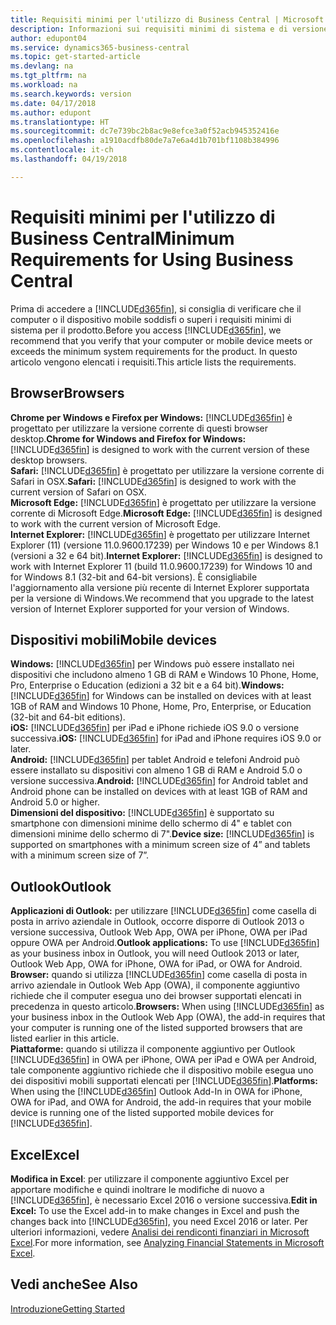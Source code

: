 ```yaml
---
title: Requisiti minimi per l'utilizzo di Business Central | Microsoft Docs
description: Informazioni sui requisiti minimi di sistema e di versione per l'utilizzo di Business Central.
author: edupont04
ms.service: dynamics365-business-central
ms.topic: get-started-article
ms.devlang: na
ms.tgt_pltfrm: na
ms.workload: na
ms.search.keywords: version
ms.date: 04/17/2018
ms.author: edupont
ms.translationtype: HT
ms.sourcegitcommit: dc7e739bc2b8ac9e8efce3a0f52acb945352416e
ms.openlocfilehash: a1910acdfb80de7a7e6a4d1b701bf1108b384996
ms.contentlocale: it-ch
ms.lasthandoff: 04/19/2018

---
```

# <a name="minimum-requirements-for-using-business-central"></a><span data-ttu-id="399c7-103">Requisiti minimi per l'utilizzo di Business Central</span><span class="sxs-lookup"><span data-stu-id="399c7-103">Minimum Requirements for Using Business Central</span></span>
<span data-ttu-id="399c7-104">Prima di accedere a [!INCLUDE[d365fin](includes/d365fin_md.md)], si consiglia di verificare che il computer o il dispositivo mobile soddisfi o superi i requisiti minimi di sistema per il prodotto.</span><span class="sxs-lookup"><span data-stu-id="399c7-104">Before you access [!INCLUDE[d365fin](includes/d365fin_md.md)], we recommend that you verify that your computer or mobile device meets or exceeds the minimum system requirements for the product.</span></span> <span data-ttu-id="399c7-105">In questo articolo vengono elencati i requisiti.</span><span class="sxs-lookup"><span data-stu-id="399c7-105">This article lists the requirements.</span></span>  

## <a name="browsers"></a><span data-ttu-id="399c7-106">Browser</span><span class="sxs-lookup"><span data-stu-id="399c7-106">Browsers</span></span>
<span data-ttu-id="399c7-107">**Chrome per Windows e Firefox per Windows:** [!INCLUDE[d365fin](includes/d365fin_md.md)] è progettato per utilizzare la versione corrente di questi browser desktop.</span><span class="sxs-lookup"><span data-stu-id="399c7-107">**Chrome for Windows and Firefox for Windows:** [!INCLUDE[d365fin](includes/d365fin_md.md)] is designed to work with the current version of these desktop browsers.</span></span>  
<span data-ttu-id="399c7-108">**Safari:** [!INCLUDE[d365fin](includes/d365fin_md.md)] è progettato per utilizzare la versione corrente di Safari in OSX.</span><span class="sxs-lookup"><span data-stu-id="399c7-108">**Safari:** [!INCLUDE[d365fin](includes/d365fin_md.md)] is designed to work with the current version of Safari on OSX.</span></span>  
<span data-ttu-id="399c7-109">**Microsoft Edge:** [!INCLUDE[d365fin](includes/d365fin_md.md)] è progettato per utilizzare la versione corrente di Microsoft Edge.</span><span class="sxs-lookup"><span data-stu-id="399c7-109">**Microsoft Edge:** [!INCLUDE[d365fin](includes/d365fin_md.md)] is designed to work with the current version of Microsoft Edge.</span></span>  
<span data-ttu-id="399c7-110">**Internet Explorer:** [!INCLUDE[d365fin](includes/d365fin_md.md)] è progettato per utilizzare Internet Explorer (11) (versione 11.0.9600.17239) per Windows 10 e per Windows 8.1 (versioni a 32 e 64 bit).</span><span class="sxs-lookup"><span data-stu-id="399c7-110">**Internet Explorer:** [!INCLUDE[d365fin](includes/d365fin_md.md)] is designed to work with Internet Explorer 11 (build 11.0.9600.17239) for Windows 10 and for Windows 8.1 (32-bit and 64-bit versions).</span></span> <span data-ttu-id="399c7-111">È consigliabile l'aggiornamento alla versione più recente di Internet Explorer supportata per la versione di Windows.</span><span class="sxs-lookup"><span data-stu-id="399c7-111">We recommend that you upgrade to the latest version of Internet Explorer supported for your version of Windows.</span></span>  

## <a name="mobile-devices"></a><span data-ttu-id="399c7-112">Dispositivi mobili</span><span class="sxs-lookup"><span data-stu-id="399c7-112">Mobile devices</span></span>
<span data-ttu-id="399c7-113">**Windows:** [!INCLUDE[d365fin](includes/d365fin_md.md)] per Windows può essere installato nei dispositivi che includono almeno 1 GB di RAM e Windows 10 Phone, Home, Pro, Enterprise o Education (edizioni a 32 bit e a 64 bit).</span><span class="sxs-lookup"><span data-stu-id="399c7-113">**Windows:** [!INCLUDE[d365fin](includes/d365fin_md.md)] for Windows can be installed on devices with at least 1GB of RAM and Windows 10 Phone, Home, Pro, Enterprise, or Education (32-bit and 64-bit editions).</span></span>  
<span data-ttu-id="399c7-114">**iOS:** [!INCLUDE[d365fin](includes/d365fin_md.md)] per iPad e iPhone richiede iOS 9.0 o versione successiva.</span><span class="sxs-lookup"><span data-stu-id="399c7-114">**iOS:** [!INCLUDE[d365fin](includes/d365fin_md.md)] for iPad and iPhone requires iOS 9.0 or later.</span></span>  
<span data-ttu-id="399c7-115">**Android:** [!INCLUDE[d365fin](includes/d365fin_md.md)] per tablet Android e telefoni Android può essere installato su dispositivi con almeno 1 GB di RAM e Android 5.0 o versione successiva.</span><span class="sxs-lookup"><span data-stu-id="399c7-115">**Android:** [!INCLUDE[d365fin](includes/d365fin_md.md)] for Android tablet and Android phone can be installed on devices with at least 1GB of RAM and Android 5.0 or higher.</span></span>  
<span data-ttu-id="399c7-116">**Dimensioni del dispositivo:** [!INCLUDE[d365fin](includes/d365fin_md.md)] è supportato su smartphone con dimensioni minime dello schermo di 4" e tablet con dimensioni minime dello schermo di 7".</span><span class="sxs-lookup"><span data-stu-id="399c7-116">**Device size:** [!INCLUDE[d365fin](includes/d365fin_md.md)] is supported on smartphones with a minimum screen size of 4” and tablets with a minimum screen size of 7”.</span></span>  

## <a name="outlook"></a><span data-ttu-id="399c7-117">Outlook</span><span class="sxs-lookup"><span data-stu-id="399c7-117">Outlook</span></span>
<span data-ttu-id="399c7-118">**Applicazioni di Outlook:** per utilizzare [!INCLUDE[d365fin](includes/d365fin_md.md)] come casella di posta in arrivo aziendale in Outlook, occorre disporre di Outlook 2013 o versione successiva, Outlook Web App, OWA per iPhone, OWA per iPad oppure OWA per Android.</span><span class="sxs-lookup"><span data-stu-id="399c7-118">**Outlook applications:** To use [!INCLUDE[d365fin](includes/d365fin_md.md)] as your business inbox in Outlook, you will need Outlook 2013 or later, Outlook Web App, OWA for iPhone, OWA for iPad, or OWA for Android.</span></span>  
<span data-ttu-id="399c7-119">**Browser:** quando si utilizza [!INCLUDE[d365fin](includes/d365fin_md.md)] come casella di posta in arrivo aziendale in Outlook Web App (OWA), il componente aggiuntivo richiede che il computer esegua uno dei browser supportati elencati in precedenza in questo articolo.</span><span class="sxs-lookup"><span data-stu-id="399c7-119">**Browsers:** When using [!INCLUDE[d365fin](includes/d365fin_md.md)] as your business inbox in the Outlook Web App (OWA), the add-in requires that your computer is running one of the listed supported browsers that are listed earlier in this article.</span></span>  
<span data-ttu-id="399c7-120">**Piattaforme:** quando si utilizza il componente aggiuntivo per Outlook [!INCLUDE[d365fin](includes/d365fin_md.md)] in OWA per iPhone, OWA per iPad e OWA per Android, tale componente aggiuntivo richiede che il dispositivo mobile esegua uno dei dispositivi mobili supportati elencati per [!INCLUDE[d365fin](includes/d365fin_md.md)].</span><span class="sxs-lookup"><span data-stu-id="399c7-120">**Platforms:** When using the [!INCLUDE[d365fin](includes/d365fin_md.md)] Outlook Add-In in OWA for iPhone, OWA for iPad, and OWA for Android, the add-in requires that your mobile device is running one of the listed supported mobile devices for [!INCLUDE[d365fin](includes/d365fin_md.md)].</span></span>  

## <a name="excel"></a><span data-ttu-id="399c7-121">Excel</span><span class="sxs-lookup"><span data-stu-id="399c7-121">Excel</span></span>
<span data-ttu-id="399c7-122">**Modifica in Excel**: per utilizzare il componente aggiuntivo Excel per apportare modifiche e quindi inoltrare le modifiche di nuovo a [!INCLUDE[d365fin](includes/d365fin_md.md)], è necessario Excel 2016 o versione successiva.</span><span class="sxs-lookup"><span data-stu-id="399c7-122">**Edit in Excel:** To use the Excel add-in to make changes in Excel and push the changes back into [!INCLUDE[d365fin](includes/d365fin_md.md)], you need Excel 2016 or later.</span></span> <span data-ttu-id="399c7-123">Per ulteriori informazioni, vedere [Analisi dei rendiconti finanziari in Microsoft Excel](finance-analyze-excel.md).</span><span class="sxs-lookup"><span data-stu-id="399c7-123">For more information, see [Analyzing Financial Statements in Microsoft Excel](finance-analyze-excel.md).</span></span>  

## <a name="see-also"></a><span data-ttu-id="399c7-124">Vedi anche</span><span class="sxs-lookup"><span data-stu-id="399c7-124">See Also</span></span>
[<span data-ttu-id="399c7-125">Introduzione</span><span class="sxs-lookup"><span data-stu-id="399c7-125">Getting Started</span></span>](product-get-started.md)  

